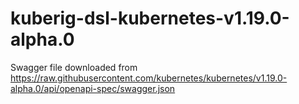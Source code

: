 # kuberig-dsl-kubernetes-v1.19.0-alpha.0

Swagger file downloaded from https://raw.githubusercontent.com/kubernetes/kubernetes/v1.19.0-alpha.0/api/openapi-spec/swagger.json
